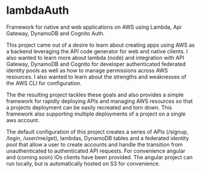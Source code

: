 # lambdaAuth
Framework for native and web applications on AWS using Lambda, Api Gateway, DynamoDB and Cognito Auth.

This project came out of a desire to learn about creating apps using AWS as a backend leveraging the API code generator for web and native clients. I also wanted to learn more about lambda (node) and integration with API Gateway, DynamoDB and Cognito for developer authenticated federated identity pools as well as how to manage permissions across AWS resources. I also wanted to learn about the strengths and weaknesses of the AWS CLI for configuration.

The the resulting project tackles these goals and also provides a simple framework for rapidly deploying APIs and managing AWS resources so that a projects deployment can be easily recreated and torn down. This framework also supporting multiple deployments of a project on a single aws account.

The default configuration of this project creates a series of APIs (/signup, /login, /user/me/get), lambdas, DynamoDB tables and a federated identity pool that allow a user to create accounts and handle the transition from unauthenticated to authenticated API requests. For convenience  angular and (coming soon) iOs clients have been provided. The angular project can run locally, but is automatically hosted on S3 for convenience.

